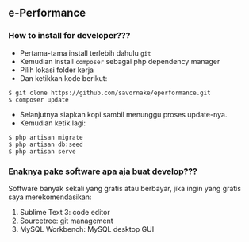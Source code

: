## e-Performance

### How to install for developer???

- Pertama-tama install terlebih dahulu `git`
- Kemudian install `composer` sebagai php dependency manager
- Pilih lokasi folder kerja
- Dan ketikkan kode berikut:

```
$ git clone https://github.com/savornake/eperformance.git
$ composer update
```
- Selanjutnya siapkan kopi sambil menunggu proses update-nya.
- Kemudian ketik lagi:

```
$ php artisan migrate
$ php artisan db:seed
$ php artisan serve
```

### Enaknya pake software apa aja buat develop???

Software banyak sekali yang gratis atau berbayar, jika ingin yang gratis saya merekomendasikan:
1. Sublime Text 3: code editor
2. Sourcetree: git management
3. MySQL Workbench: MySQL desktop GUI